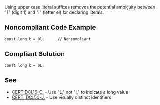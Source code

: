 
Using upper case literal suffixes removes the potential ambiguity between "1" (digit 1) and "l" (letter el) for declaring literals.

## Noncompliant Code Example


    const long b = 0l;      // Noncompliant


## Compliant Solution


    const long b = 0L;


## See

- [CERT DCL16-C.](https://wiki.sei.cmu.edu/confluence/x/cdYxBQ) - Use "L," not "l," to indicate a long value
- [CERT, DCL50-J.](https://wiki.sei.cmu.edu/confluence/x/7DZGBQ) - Use visually distinct identifiers


